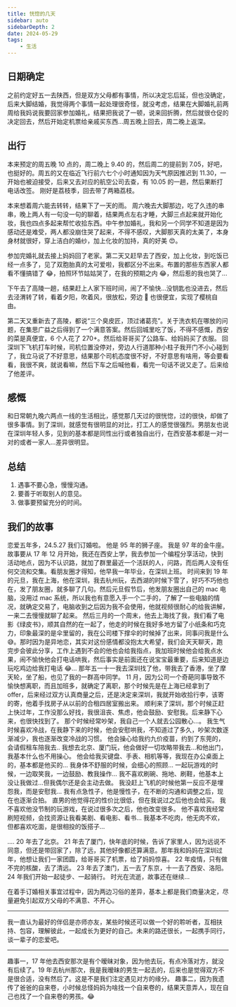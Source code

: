 ```yaml
---
title: 恍惚的几天
sidebar: auto
sidebarDepth: 2
date: 2024-05-29
tags:
    - 生活
---
```


## 日期确定

之前约定好五一去陕西，但是双方父母都有事情，所以决定忘后延，但也没确定，后来大脚结婚，我觉得两个事情一起处理很奇怪，就没考虑，结果在大脚婚礼前两周给我妈说我要回家参加婚礼，结果把我说了一顿，说来回折腾，然后就很仓促的决定回去，然后开始定机票给亲戚买东西...周五晚上回去，周二晚上返深。

## 出行

本来预定的周五晚 10 点的，周二晚上 9.40 的，然后周二的提前到 7.05，好吧，也挺好的。周五的又在临近飞行前六七个小时通知因为天气原因推迟到 11.30，一开始也被迫接受，后来又去对应的航空公司去查，有 10.05 的一趟，然后果断打电话改签。
刚好是荔枝季，回去带了两箱荔枝。

本来想着周六能去转转，结果下了一天的雨。
周六晚去大脚那边，吃了久违的串串，晚上两人有一句没一句的聊着，结果两点左右才睡，大脚三点起来就开始化妆，我也四点多起来帮忙收拾东西。中午参加婚礼，我和另一个同学不知道是因为感动还是难受，两人都没崩住哭了起来，不得不感叹，大脚那天真的太美了，本身身材就很好，穿上洁白的婚纱，加上化妆的加持，真的好美 😍。

参加完婚礼就去接上妈妈回了老家。第二天又赶早去了西安，加上化妆，到吃饭已经一点多了，见了双胞胎真的太可爱啦，我都区分不出来。布置的那些东西家人都看不懂搞错了 😂，拍照环节姑姑哭了，在我的预期之内 😂，然后惹的我也哭了...

下午去了高陵一趟，结果赶上人家下班时间，闹了不愉快...没钥匙也没进去，然后去泾渭转了转，看着夕阳，吹着风，很放松，旁边 🍒 也很便宜，实现了樱桃自由。

第二天又重新去了高陵，都说“三个臭皮匠，顶过诸葛亮”。关于洗衣机在哪放的问题，在集思广益之后得到了一个满意答案。然后回城里吃了饭，不得不感慨，西安的菜是真便宜，6 个人花了 270+。然后给哥哥买了公路车、给妈妈买了衣服。
回深圳下飞机打车时候，司机位置没停对，旁边人行道那种小柱子我开门不小心碰到了，我立马说了不好意思，结果那个司机态度很不好，不好意思有啥用，等会要看看，我很不爽，就说看嘛，然后下车之后喊他看，看完一句话不说又走了。后来给了他差评。

## 感慨

和日常朝九晚六两点一线的生活相比，感觉那几天过的很恍惚，过的很快，却做了很多事情。到了深圳，就感觉有很明显的对比，打工人的感觉很强烈。男朋友也说在深圳年轻人多，见到的基本都是同性出行或者独自出行，在西安基本都是一对一对的或者一家人...差异很明显。

## 总结

1. 遇事不要心急，慢慢沟通。
2. 要善于听取别人的意见。
3. 做事要预留充分的时间。

## 我们的故事

恋爱五年多，24.5.27 我们订婚啦。
他是 95 年的狮子座。
我是 97 年的金牛座。
故事要从 17 年 12 月开始，我还在西安上学，我去参加一个编程分享活动，快到活动地点，因为不认识路，就加了群里最近一个活跃的人，问路，而后两人没有任何交流和交集。看朋友圈才得知，他早我一年毕业，在深圳上班。
时间来到 19 年的元旦，我在上海，他在深圳，我去杭州玩，去西湖的时候下雪了，好巧不巧他也在，发了朋友圈，就多聊了几句。然后元旦假节后，他发朋友圈出自己的 mac 电脑，没用过 mac 系统，所以我也有意愿入手一个二手的，了解了一些电脑的情况，就确定交易了，电脑收到之后因为我不会使用，他就视频很耐心的给我讲解，一来二去慢慢就聊了起来。
然后三月的一个周末，他去上海找了我，我们看了电影《绿皮书》，顺其自然的在一起了，他走的时候在我好多地方留了小纸条和巧克力，印象最深的是伞里留的，我在公司楼下撑伞的时候掉了出来，同事问我是什么 😅。那时因为是异地恋，其实对这份感情都没抱太大希望，我们会天天聊天，跑完步会彼此分享，工作上遇到不会的他也会给我指点，我加班时候他会给我点水果，闹不愉快他会打电话哄我，然后事实是前面还在说宝宝最重要，后来知道是边玩吃鸡边给我打电话 😂...
那年五一十一我去深圳找了他，带我去了香港，坐了摩天轮，坐了船，也见了我的一群高中同学。
11 月，因为公司一个奇葩同事导致不愉快想离职，而且加班多，就确定了离职，那个时候先是在上海已经拿到了 offer，后来经过双方认真商量之后，还是决定来深圳，我就开始收拾行李，该寄的寄，他着手找房子从以前的合租四居室搬出来。
顺利来了深圳，那个时候正赶上快过年，工作没那么好找，我很沮丧、焦虑，他会鼓励、安慰我。后来静下心来，也很快找到了。
那个时候经常吵架，我自己一个人就去公园散心...。
我生气时候喜欢冷战，在我静下来的时候，他会安慰哄我，不知道过了多久，吵架次数逐渐减少，我也逐渐改变冷战的习惯。
他会操心给我约九价疫苗，约到了东莞的，会请假租车陪我去..
我想去北京、厦门玩，他会做好一切攻略带我去...和他出门，我基本什么也不用操心。
他会给我买键盘、手表、相机等等，我现在办公桌面上的，基本都是他买的...
我身体不舒服的时候，会细心的照顾...
一起玩游戏的时候，一边取笑我，一边鼓励、教我操作...
我不喜欢刷碗、拖地、刷鞋，他基本上没让我做过...但我偶尔还是会主动去做。
我没赶上飞机的时候他第一反应不是埋怨我，而是安慰我...
我有点急性子，他是慢性子，在不断的沟通和调整之后，现在也逐渐合拍。
直男的他觉得花的性价比很低，但在我说过之后他也会给买。
我不喜欢他没节制的玩游戏，在说过很多次之后，他也改变很多。
他不喜欢我经常刷短视频，会找资源让我看美剧、看电影、看书...
我基本不吃肉，他无肉不欢，但都喜欢吃面，是很相投的饭搭子...

....
20 年去了北京。
21 年去了厦门，快年底的时候，告诉了家里人，因为远说不同意，但还是带回家了，除了远，其他好像都还算满意。那年我和妈妈在深圳过年，他想让我们一家团圆，给哥哥买了机票，给了妈妈惊喜。
22 年疫情，只有做不完的核酸，去了清远。
23 年去了澳门，五一去了东京，十一去了西安、洛阳。
24 年我们开始一起徒步、一起骑行。
时光在流逝，故事还在继续...

在着手订婚相关事宜过程中，因为两边习俗的差异，基本上都是我们商量决定，尽量避免引起双方父母的不满意、不开心。

---

我一直认为最好的伴侣是亦师亦友，某些时候还可以做一个好的聆听者，互相扶持、包容，理解彼此，一起成长为更好的自己。未来的路还很长，一起携手同行，谈一辈子的恋爱吧。

---

趣事一，17 年他去西安那次是有个暧昧对象，因为他去玩，有点冷落对方，就没有后续了。19 年去杭州那次，我是我暧昧的男生一起去的，后来也是觉得双方不是很合适，没有然后了。这是不是我们注定遇见对方的缘分。
趣事二，因为我遗传了爸爸的自来卷，小时候总怪妈妈为啥找一个自来卷的，结果天意弄人，现在自己也找了一个自来卷的男孩。😂
